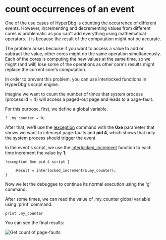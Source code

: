 # count occurrences of an event

One of the use cases of HyperDbg is counting the occurrence of different events. However, incrementing and decrementing values from different cores is problematic as you can't add everything using mathematical operators. It is because the result of the computation might not be accurate.

The problem arises because if you want to access a value to add or subtract the value, other cores might do the same operation simultaneously. Each of the cores is computing the new values at the same time, so we might (and will) lose some of the operations as other core's results might replace the current core's computation.

In order to prevent this problem, you can use interlocked functions in HyperDbg's script engine.

Imagine we want to count the number of times that system process (process id = 4) will access a paged-out page and leads to a page-fault.

For this purpose, first, we define a global variable.

```
? .my_counter = 0;
```

After that, we'll use the [!exception](https://docs.hyperdbg.org/commands/extension-commands/exception) command with the **0xe** parameter that shows we want to intercept page-faults and **pid 4**, which shows that only the system process should trigger the event.

In the event's script, we use the [interlocked_increment](https://docs.hyperdbg.org/commands/scripting-language/functions/interlocked/interlocked_increment) function to each time increment the value by **1**. 

```
!exception 0xe pid 4 script {
	
	.Result = interlocked_increment(&.my_counter);
}
```

Now we let the debuggee to continue its normal execution using the 'g' command.

After some times, we can read the value of .my_counter global variable using 'print' command.

```
print .my_counter
```

You can see the final results:

![Get count of page-faults](broken-reference)

